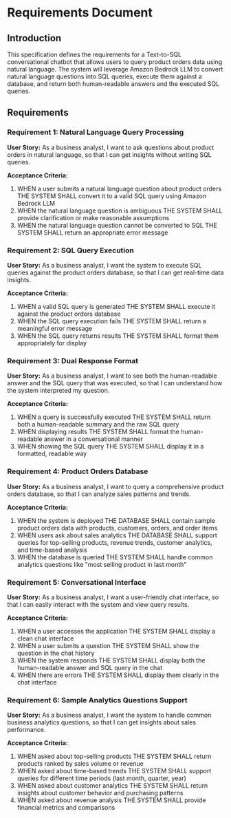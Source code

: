 # Requirements Document

## Introduction

This specification defines the requirements for a Text-to-SQL conversational chatbot that allows users to query product orders data using natural language. The system will leverage Amazon Bedrock LLM to convert natural language questions into SQL queries, execute them against a database, and return both human-readable answers and the executed SQL queries.

## Requirements

### Requirement 1: Natural Language Query Processing
**User Story:** As a business analyst, I want to ask questions about product orders in natural language, so that I can get insights without writing SQL queries.

**Acceptance Criteria:**
1. WHEN a user submits a natural language question about product orders THE SYSTEM SHALL convert it to a valid SQL query using Amazon Bedrock LLM
2. WHEN the natural language question is ambiguous THE SYSTEM SHALL provide clarification or make reasonable assumptions
3. WHEN the natural language question cannot be converted to SQL THE SYSTEM SHALL return an appropriate error message

### Requirement 2: SQL Query Execution
**User Story:** As a business analyst, I want the system to execute SQL queries against the product orders database, so that I can get real-time data insights.

**Acceptance Criteria:**
1. WHEN a valid SQL query is generated THE SYSTEM SHALL execute it against the product orders database
2. WHEN the SQL query execution fails THE SYSTEM SHALL return a meaningful error message
3. WHEN the SQL query returns results THE SYSTEM SHALL format them appropriately for display

### Requirement 3: Dual Response Format
**User Story:** As a business analyst, I want to see both the human-readable answer and the SQL query that was executed, so that I can understand how the system interpreted my question.

**Acceptance Criteria:**
1. WHEN a query is successfully executed THE SYSTEM SHALL return both a human-readable summary and the raw SQL query
2. WHEN displaying results THE SYSTEM SHALL format the human-readable answer in a conversational manner
3. WHEN showing the SQL query THE SYSTEM SHALL display it in a formatted, readable way

### Requirement 4: Product Orders Database
**User Story:** As a business analyst, I want to query a comprehensive product orders database, so that I can analyze sales patterns and trends.

**Acceptance Criteria:**
1. WHEN the system is deployed THE DATABASE SHALL contain sample product orders data with products, customers, orders, and order items
2. WHEN users ask about sales analytics THE DATABASE SHALL support queries for top-selling products, revenue trends, customer analytics, and time-based analysis
3. WHEN the database is queried THE SYSTEM SHALL handle common analytics questions like "most selling product in last month"

### Requirement 5: Conversational Interface
**User Story:** As a business analyst, I want a user-friendly chat interface, so that I can easily interact with the system and view query results.

**Acceptance Criteria:**
1. WHEN a user accesses the application THE SYSTEM SHALL display a clean chat interface
2. WHEN a user submits a question THE SYSTEM SHALL show the question in the chat history
3. WHEN the system responds THE SYSTEM SHALL display both the human-readable answer and SQL query in the chat
4. WHEN there are errors THE SYSTEM SHALL display them clearly in the chat interface

### Requirement 6: Sample Analytics Questions Support
**User Story:** As a business analyst, I want the system to handle common business analytics questions, so that I can get insights about sales performance.

**Acceptance Criteria:**
1. WHEN asked about top-selling products THE SYSTEM SHALL return products ranked by sales volume or revenue
2. WHEN asked about time-based trends THE SYSTEM SHALL support queries for different time periods (last month, quarter, year)
3. WHEN asked about customer analytics THE SYSTEM SHALL return insights about customer behavior and purchasing patterns
4. WHEN asked about revenue analysis THE SYSTEM SHALL provide financial metrics and comparisons
